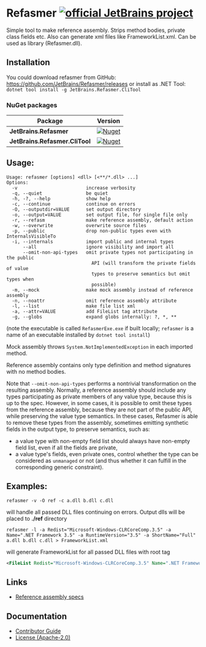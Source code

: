 # Refasmer [![official JetBrains project](https://jb.gg/badges/official.svg)](https://confluence.jetbrains.com/display/ALL/JetBrains+on+GitHub)

Simple tool to make reference assembly. Strips method bodies, private class fields etc. Also can generate xml files like FrameworkList.xml.
Can be used as library (Refasmer.dll).

## Installation
You could download refasmer from GitHub: https://github.com/JetBrains/Refasmer/releases or install as .NET Tool:
```dotnet tool install -g JetBrains.Refasmer.CliTool```

### NuGet packages

| Package                        | Version                                                                                                                          |
|--------------------------------|----------------------------------------------------------------------------------------------------------------------------------|
| **JetBrains.Refasmer**         | [![Nuget](https://img.shields.io/nuget/v/JetBrains.Refasmer)](https://www.nuget.org/packages/JetBrains.Refasmer)                 |
| **JetBrains.Refasmer.CliTool** | [![Nuget](https://img.shields.io/nuget/v/JetBrains.Refasmer.CliTool)](https://www.nuget.org/packages/JetBrains.Refasmer.CliTool) |

## Usage:
```
Usage: refasmer [options] <dll> [<**/*.dll> ...]
Options:
  -v                         increase verbosity
  -q, --quiet                be quiet
  -h, -?, --help             show help
  -c, --continue             continue on errors
  -O, --outputdir=VALUE      set output directory
  -o, --output=VALUE         set output file, for single file only
  -r, --refasm               make reference assembly, default action
  -w, --overwrite            overwrite source files
  -p, --public               drop non-public types even with InternalsVisibleTo
  -i, --internals            import public and internal types
      --all                  ignore visibility and import all
      --omit-non-api-types   omit private types not participating in the public
                               API (will transform the private fields of value
                               types to preserve semantics but omit types when
                               possible)
  -m, --mock                 make mock assembly instead of reference assembly
  -n, --noattr               omit reference assembly attribute
  -l, --list                 make file list xml
  -a, --attr=VALUE           add FileList tag attribute
  -g, --globs                expand globs internally: ?, *, **

```

(note the executable is called `RefasmerExe.exe` if built locally; `refasmer` is a name of an executable installed by `dotnet tool install`)

Mock assembly throws `System.NotImplementedException` in each imported method.

Reference assembly contains only type definition and method signatures with no method bodies.

Note that `--omit-non-api-types` performs a nontrivial transformation on the resulting assembly. Normally, a reference assembly should include any types participating as private members of any value type, because this is up to the spec. However, in some cases, it is possible to omit these types from the reference assembly, because they are not part of the public API, while preserving the value type semantics. In these cases, Refasmer is able to remove these types from the assembly, sometimes emitting synthetic fields in the output type, to preserve semantics, such as:
- a value type with non-empty field list should always have non-empty field list, even if all the fields are private,
- a value type's fields, even private ones, control whether the type can be considered as `unmanaged` or not (and thus whether it can fulfill in the corresponding generic constraint).

## Examples:

```refasmer -v -O ref -c a.dll b.dll c.dll```

will handle all passed DLL files continuing on errors. Output dlls will be placed to **./ref** directory

```refasmer -l -a Redist="Microsoft-Windows-CLRCoreComp.3.5" -a Name=".NET Framework 3.5" -a RuntimeVersion="3.5" -a ShortName="Full" a.dll b.dll c.dll > FrameworkList.xml```

will generate FrameworkList for all passed DLL files with root tag

```xml
<FileList Redist="Microsoft-Windows-CLRCoreComp.3.5" Name=".NET Framework 3.5" RuntimeVersion="3.5" ShortName="Full">
```

## Links

* [Reference assembly specs](https://docs.microsoft.com/en-us/dotnet/standard/assembly/reference-assemblies)

## Documentation
- [Contributor Guide][docs.contributing]
- [License (Apache-2.0)][docs.license]

[docs.contributing]: CONTRIBUTING.md
[docs.license]: LICENSE
